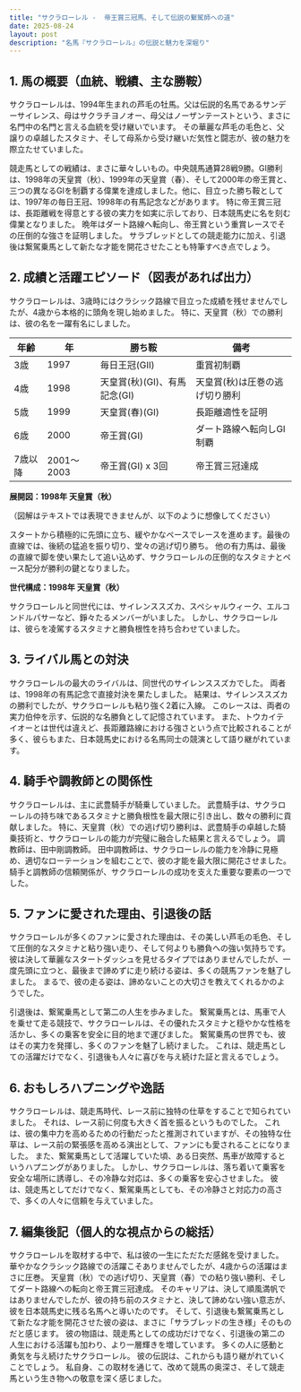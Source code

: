 ```yaml
---
title: "サクラローレル -  帝王賞三冠馬、そして伝説の繋駕師への道"
date: 2025-08-24
layout: post
description: "名馬『サクラローレル』の伝説と魅力を深堀り"
---
```


## 1. 馬の概要（血統、戦績、主な勝鞍）

サクラローレルは、1994年生まれの芦毛の牡馬。父は伝説的名馬であるサンデーサイレンス、母はサクラチヨノオー、母父はノーザンテーストという、まさに名門中の名門と言える血統を受け継いでいます。  その華麗な芦毛の毛色と、父譲りの卓越したスタミナ、そして母系から受け継いだ気性と闘志が、彼の魅力を際立たせていました。

競走馬としての戦績は、まさに華々しいもの。中央競馬通算28戦9勝。GI勝利は、1998年の天皇賞（秋）、1999年の天皇賞（春）、そして2000年の帝王賞と、三つの異なるGIを制覇する偉業を達成しました。他に、目立った勝ち鞍としては、1997年の毎日王冠、1998年の有馬記念などがあります。  特に帝王賞三冠は、長距離戦を得意とする彼の実力を如実に示しており、日本競馬史に名を刻む偉業となりました。  晩年はダート路線へ転向し、帝王賞という重賞レースでその圧倒的な強さを証明しました。  サラブレッドとしての競走能力に加え、引退後は繋駕乗馬として新たな才能を開花させたことも特筆すべき点でしょう。


## 2. 成績と活躍エピソード（図表があれば出力）

サクラローレルは、3歳時にはクラシック路線で目立った成績を残せませんでしたが、4歳から本格的に頭角を現し始めました。  特に、天皇賞（秋）での勝利は、彼の名を一躍有名にしました。

| 年齢 | 年 | 勝ち鞍 | 備考 |
|---|---|---|---|
| 3歳 | 1997 |  毎日王冠(GII) |  重賞初制覇 |
| 4歳 | 1998 | 天皇賞(秋)(GI)、有馬記念(GI) | 天皇賞(秋)は圧巻の逃げ切り勝利 |
| 5歳 | 1999 | 天皇賞(春)(GI) |  長距離適性を証明 |
| 6歳 | 2000 | 帝王賞(GI) | ダート路線へ転向しGI制覇 |
| 7歳以降 | 2001～2003 | 帝王賞(GI) x 3回 | 帝王賞三冠達成 |


**展開図：1998年 天皇賞（秋）**

（図解はテキストでは表現できませんが、以下のように想像してください）

スタートから積極的に先頭に立ち、緩やかなペースでレースを進めます。最後の直線では、後続の猛追を振り切り、堂々の逃げ切り勝ち。  他の有力馬は、最後の直線で脚を使い果たして追い込めず、サクラローレルの圧倒的なスタミナとペース配分が勝利の鍵となりました。


**世代構成：1998年 天皇賞（秋）**

サクラローレルと同世代には、サイレンススズカ、スペシャルウィーク、エルコンドルパサーなど、錚々たるメンバーがいました。  しかし、サクラローレルは、彼らを凌駕するスタミナと勝負根性を持ち合わせていました。


## 3. ライバル馬との対決

サクラローレルの最大のライバルは、同世代のサイレンススズカでした。  両者は、1998年の有馬記念で直接対決を果たしました。  結果は、サイレンススズカの勝利でしたが、サクラローレルも粘り強く2着に入線。  このレースは、両者の実力伯仲を示す、伝説的な名勝負として記憶されています。  また、トウカイテイオーとは世代は違えど、長距離路線における強さという点で比較されることが多く、彼らもまた、日本競馬史における名馬同士の競演として語り継がれています。


## 4. 騎手や調教師との関係性

サクラローレルは、主に武豊騎手が騎乗していました。  武豊騎手は、サクラローレルの持ち味であるスタミナと勝負根性を最大限に引き出し、数々の勝利に貢献しました。  特に、天皇賞（秋）での逃げ切り勝利は、武豊騎手の卓越した騎乗技術と、サクラローレルの能力が完璧に融合した結果と言えるでしょう。  調教師は、田中剛調教師。  田中調教師は、サクラローレルの能力を冷静に見極め、適切なローテーションを組むことで、彼の才能を最大限に開花させました。  騎手と調教師の信頼関係が、サクラローレルの成功を支えた重要な要素の一つでした。


## 5. ファンに愛された理由、引退後の話

サクラローレルが多くのファンに愛された理由は、その美しい芦毛の毛色、そして圧倒的なスタミナと粘り強い走り、そして何よりも勝負への強い気持ちです。  彼は決して華麗なスタートダッシュを見せるタイプではありませんでしたが、一度先頭に立つと、最後まで諦めずに走り続ける姿は、多くの競馬ファンを魅了しました。  まるで、彼の走る姿は、諦めないことの大切さを教えてくれるかのようでした。

引退後は、繋駕乗馬として第二の人生を歩みました。  繋駕乗馬とは、馬車で人を乗せて走る競技で、サクラローレルは、その優れたスタミナと穏やかな性格を活かし、多くの乗客を安全に目的地まで運びました。  繋駕乗馬の世界でも、彼はその実力を発揮し、多くのファンを魅了し続けました。  これは、競走馬としての活躍だけでなく、引退後も人々に喜びを与え続けた証と言えるでしょう。


## 6. おもしろハプニングや逸話

サクラローレルは、競走馬時代、レース前に独特の仕草をすることで知られていました。  それは、レース前に何度も大きく首を振るというものでした。  これは、彼の集中力を高めるための行動だったと推測されていますが、その独特な仕草は、レース前の緊張感を高める演出として、ファンにも愛されることになりました。  また、繋駕乗馬として活躍していた頃、ある日突然、馬車が故障するというハプニングがありました。  しかし、サクラローレルは、落ち着いて乗客を安全な場所に誘導し、その冷静な対応は、多くの乗客を安心させました。  彼は、競走馬としてだけでなく、繋駕乗馬としても、その冷静さと対応力の高さで、多くの人々に信頼を与えていました。


## 7. 編集後記（個人的な視点からの総括）

サクラローレルを取材する中で、私は彼の一生にただただ感銘を受けました。  華やかなクラシック路線での活躍こそありませんでしたが、4歳からの活躍はまさに圧巻。  天皇賞（秋）での逃げ切り、天皇賞（春）での粘り強い勝利、そしてダート路線への転向と帝王賞三冠達成。  そのキャリアは、決して順風満帆ではありませんでしたが、彼の持ち前のスタミナと、決して諦めない強い意志が、彼を日本競馬史に残る名馬へと導いたのです。  そして、引退後も繋駕乗馬として新たな才能を開花させた彼の姿は、まさに「サラブレッドの生き様」そのものだと感じます。  彼の物語は、競走馬としての成功だけでなく、引退後の第二の人生における活躍も加わり、より一層輝きを増しています。  多くの人に感動と勇気を与え続けたサクラローレル。  彼の伝説は、これからも語り継がれていくことでしょう。  私自身、この取材を通じて、改めて競馬の奥深さ、そして競走馬という生き物への敬意を深く感じました。
